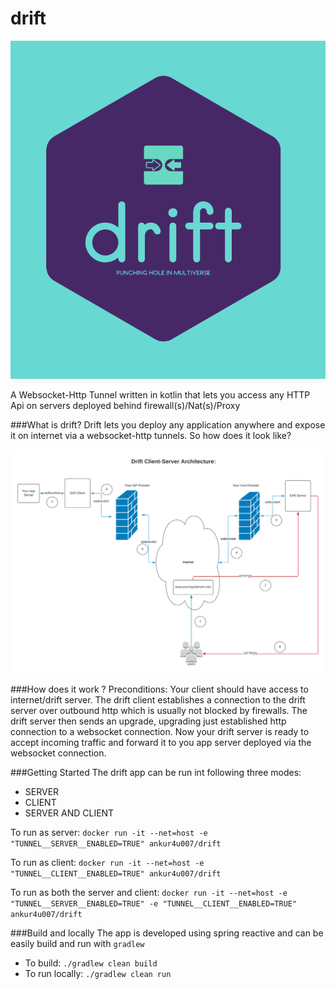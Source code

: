 # drift

<img width="600" alt="drift_logo" src="./documentation/drift_logo.png" />

A Websocket-Http Tunnel written in kotlin that lets you access any HTTP Api on servers deployed behind firewall(s)/Nat(s)/Proxy

###What is drift?
Drift lets you deploy any application anywhere and expose it on internet via a websocket-http tunnels. 
So how does it look like?

![drift architecture](documentation/drift_architecture.png)


###How does it work ?
Preconditions:
Your client should have access to internet/drift server.
The drift client establishes a connection to the drift server over outbound http which is usually not blocked by firewalls.
The drift server then sends an upgrade, upgrading just established http connection to a websocket connection.
Now your drift server is ready to accept incoming traffic and forward it to you app server deployed via the websocket connection.
 
 
###Getting Started
The drift app can be run int following three modes:
 - SERVER
 - CLIENT
 - SERVER AND CLIENT
 
To run as server: 
    ```docker run -it --net=host -e "TUNNEL__SERVER__ENABLED=TRUE" ankur4u007/drift```

To run as client: 
    ```docker run -it --net=host -e "TUNNEL__CLIENT__ENABLED=TRUE" ankur4u007/drift```

To run as both the server and client: 
    ```docker run -it --net=host -e "TUNNEL__SERVER__ENABLED=TRUE" -e "TUNNEL__CLIENT__ENABLED=TRUE" ankur4u007/drift```

###Build and locally 
The app is developed using spring reactive and can be easily build and run with `gradlew`
 - To build: ```./gradlew clean build```
 - To run locally: ```./gradlew clean run```